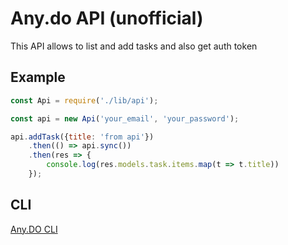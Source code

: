 # Any.do API (unofficial)
This API allows to list and add tasks and also get auth token

## Example
```js
const Api = require('./lib/api');

const api = new Api('your_email', 'your_password');

api.addTask({title: 'from api'})
    .then(() => api.sync())
    .then(res => {
        console.log(res.models.task.items.map(t => t.title))
    });
```

## CLI
[Any.DO CLI](https://github.com/davoam/anydo-cli)
